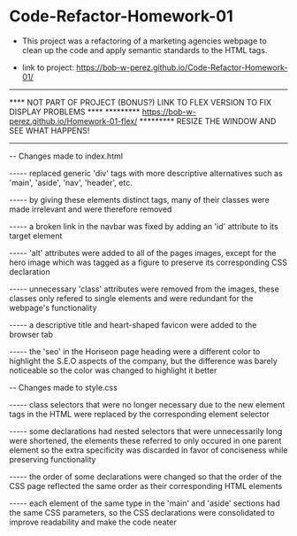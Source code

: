 # Code-Refactor-Homework-01


- This project was a refactoring of a marketing agencies webpage to clean up the code and
  apply semantic standards to the HTML tags.

- link to project: https://bob-w-perez.github.io/Code-Refactor-Homework-01/

***********************************************************************************
**** NOT PART OF PROJECT (BONUS?) LINK TO FLEX VERSION TO FIX DISPLAY PROBLEMS ****
      *********   https://bob-w-perez.github.io/Homework-01-flex/   *********
			RESIZE THE WINDOW AND SEE WHAT HAPPENS!
**********************************************************************************


-- Changes made to index.html

----- replaced generic 'div' tags with more descriptive alternatives such as 'main', 'aside',
      'nav', 'header', etc.

----- by giving these elements distinct tags, many of their classes were made irrelevant and
      were therefore removed

----- a broken link in the navbar was fixed by adding an 'id' attribute to its target element

----- 'alt' attributes were added to all of the pages images, except for the hero image which
      was tagged as a figure to preserve its corresponding CSS declaration

----- unnecessary 'class' attributes were removed from the images, these classes only refered
      to single elements and were redundant for the webpage's functionality

----- a descriptive title and heart-shaped favicon were added to the browser tab

----- the 'seo' in the Horiseon page heading were a different color to highlight the S.E.O
      aspects of the company, but the difference was barely noticeable so the color was changed
      to highlight it better


-- Changes made to style.css

----- class selectors that were no longer necessary due to the new element tags in the HTML
      were replaced by the corresponding element selector

----- some declarations had nested selectors that were unnecessarily long were shortened, the
      elements these referred to only occured in one parent element so the extra specificity
      was discarded in favor of conciseness while preserving functionality

----- the order of some declarations were changed so that the order of the CSS page reflected
      the same order as their corresponding HTML elements

----- each element of the same type in the 'main' and 'aside' sections had the same CSS parameters,
      so the CSS declarations were consolidated to improve readability and make the code neater

